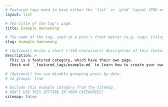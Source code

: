 ```yaml
---
# Featured tags need to have either the `list` or `grid` layout (PRO only).
layout: list

# The title of the tag's page.
title: Example Hannanong

# The name of the tag, used in a post's front matter (e.g. tags: [<slug>]).
slug: example hannanong

# (Optional) Write a short (~150 characters) description of this featured tag.
description: >
  This is a featured category, which have their own page.
  Check out `_featured_tags/example.md` to learn how to create your own.

# (Optional) You can disable grouping posts by date.
# no_groups: true

# Exclude this example category from the sitemap.
# DON'T USE THIS SETTING IN YOUR CATEGORIES!
sitemap: false
---
```

